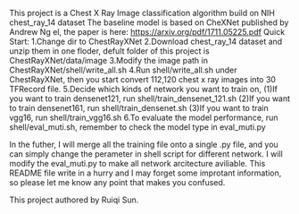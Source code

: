 This project is a Chest X Ray Image classification algorithm build on NIH chest_ray_14 dataset
The baseline model is based on CheXNet published by Andrew Ng el, the paper is here: https://arxiv.org/pdf/1711.05225.pdf 
Quick Start:
1.Change dir to ChestRayXNet
2.Download chest_ray_14 dataset and unzip them in one floder, defult folder of this project is ChestRayXNet/data/image
3.Modify the image path in ChestRayXNet/shell/write_all.sh
4.Run shell/write_all.sh under ChestRayXNet, then you start convert 112,120 chest x ray images into 30 TFRecord file.
5.Decide which kinds of network you want to train on, 
  (1)If you want to train densenet121, run shell/train_densenet_121.sh
  (2)If you want to train densenet161, run shell/train_densenet.sh
  (3)If you want to train vgg16, run shell/train_vgg16.sh
6.To evaluate the model performance, run shell/eval_muti.sh, remember to check the model type in eval_muti.py

In the futher, I will merge all the training file onto a single .py file, and you can simply change the perameter in shell 
script for different network.
I will modify the eval_muti.py to make all network arcitecture aviliable.
This README file write in a hurry and I may forget some improtant information, so please let me know any point that makes you confused.

This project authored by Ruiqi Sun.
